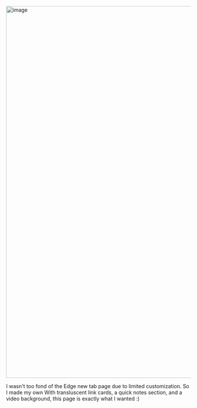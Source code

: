 <img width="1792" height="1015" alt="image" src="https://github.com/user-attachments/assets/63b1ace8-2d74-41d1-8785-680694c721a6" />

I wasn't too fond of the Edge new tab page due to limited customization. 
So I made my own
With transluscent link cards, a quick notes section, and a video background, this page is exactly what I wanted :)
